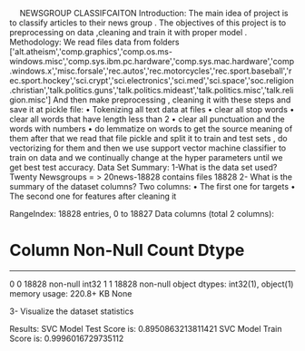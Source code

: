 
 
NEWSGROUP CLASSIFCAITON
Introduction:
The main idea of project is to classify articles to their news group .
The objectives of this project is to preprocessing on data ,cleaning and train it with proper model .
Methodology:
We read files data from folders ['alt.atheism','comp.graphics','comp.os.ms-windows.misc','comp.sys.ibm.pc.hardware','comp.sys.mac.hardware','comp.windows.x','misc.forsale','rec.autos','rec.motorcycles','rec.sport.baseball','rec.sport.hockey','sci.crypt','sci.electronics','sci.med','sci.space','soc.religion.christian','talk.politics.guns','talk.politics.mideast','talk.politics.misc','talk.religion.misc']
And then make preprocessing , cleaning  it with these steps and save it at pickle file:
•	Tokenizing all text data at files
•	clear all stop words 
•	clear all words that have length less than 2
•	clear all punctuation and the words with numbers
•	do lemmatize on words to get the source meaning of them
after that we read that file pickle and split it to train and test sets , do vectorizing for them and then we use support vector machine classifier to train on data and we continually change at the hyper parameters until we get best test accuracy. 
Data Set Summary:
1-What is the data set used?
Twenty Newsgroups = > 20news-18828 contains files 18828
2- What is the summary of the dataset columns?
Two columns:
•	The first one for targets 
•	The second one for features after cleaning it 

RangeIndex: 18828 entries, 0 to 18827
Data columns (total 2 columns):
 #   Column Non-Null Count Dtype 
---  ------  --------------  ----- 
 0   0       18828 non-null int32 
 1   1       18828 non-null object
dtypes: int32(1), object(1)
memory usage: 220.8+ KB
None

3- Visualize the dataset statistics
  

Results:
SVC Model Test Score is: 0.8950863213811421
SVC Model Train Score is: 0.9996016729735112
	 

